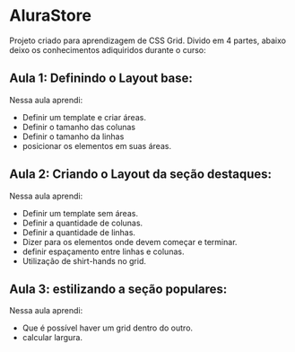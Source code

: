 # AluraStore

Projeto criado para aprendizagem de CSS Grid. Divido em 4 partes, abaixo deixo os conhecimentos adiquiridos durante o curso:

## Aula 1: Definindo o Layout base:

Nessa aula aprendi:

* Definir um template e criar áreas.
* Definir o tamanho das colunas
* Definir o tamanho da linhas
* posicionar os elementos em suas áreas.

## Aula 2: Criando o Layout da seção destaques:

Nessa aula aprendi:

* Definir um template sem áreas.
* Definir a quantidade de colunas.
* Definir a quantidade de linhas.
* Dizer para os elementos onde devem começar e terminar.
* definir espaçamento entre linhas e colunas.
* Utilização de shirt-hands no grid.


## Aula 3: estilizando a seção populares:

Nessa aula aprendi:

* Que é possível haver um grid dentro do outro.
* calcular largura.


